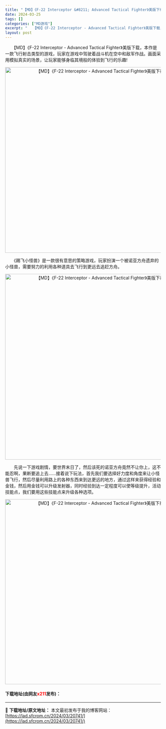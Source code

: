 ```yaml
---
title: "【MD】《F-22 Interceptor &#8211; Advanced Tactical Fighter》美版下载"
date: 2024-03-25
tags: []
categories: ["MD游戏"]
excerpt: "　　【MD】《F-22 Interceptor - Advanced Tactical Fighter》美版下载，本作是一款飞行射击类型的游戏，玩家在游戏中驾驶着战斗机在空中和敌军作战。画面采用模拟真实的场景，让玩家能够身临其境般的体验到飞行的乐趣! 　　《踢飞小怪兽》是一款很有意思的策略游戏，玩家&hellip;"
layout: post
---
```


 <p>　　【MD】《F-22 Interceptor - Advanced Tactical Fighter》美版下载，本作是一款飞行射击类型的游戏，玩家在游戏中驾驶着战斗机在空中和敌军作战。画面采用模拟真实的场景，让玩家能够身临其境般的体验到飞行的乐趣!</p> <p align="center"><img align="" border="0" src="https://lad.sfcrom.cn/wp-content/uploads/2024/03/20240325_660109b751a47.png" width="599" alt="【MD】《F-22 Interceptor - Advanced Tactical Fighter》美版下载" /></p> <p>　　《踢飞小怪兽》是一款很有意思的策略游戏，玩家扮演一个被诺亚方舟遗弃的小怪兽，需要努力的利用各种道具去飞行到更远去追赶方舟。</p> <p align="center"><img align="" border="0" src="https://lad.sfcrom.cn/wp-content/uploads/2024/03/20240325_660109b7eea69.png" width="599" alt="【MD】《F-22 Interceptor - Advanced Tactical Fighter》美版下载" /></p> <p>　　先说一下游戏剧情，要世界末日了，然后该死的诺亚方舟竟然不让你上，这不能忍啊，果断要追上去&hellip;&hellip;接着说下玩法，首先我们要选择好力度和角度来让小怪兽飞行，然后尽量利用路上的各种东西来到达更远的地方，通过这样来获得经验和金钱，然后用金钱可以升级发射器，同时经验到达一定程度可以使等级提升，活动技能点，我们要用这些技能点来升级各种选项。</p> <p align="center"><img align="" border="0" src="https://lad.sfcrom.cn/wp-content/uploads/2024/03/20240325_660109b8b1ae9.png" width="597" alt="【MD】《F-22 Interceptor - Advanced Tactical Fighter》美版下载" /></p> <p><h4>下载地址(由网友<font color="red">x211</font>发布)：</h4></p> 

---
📖 **下载地址/原文地址：** 本文最初发布于我的博客网站：[https://lad.sfcrom.cn/2024/03/20741/](https://lad.sfcrom.cn/2024/03/20741/)
